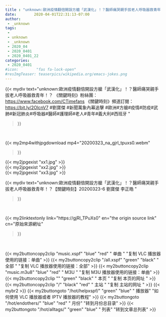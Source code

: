 ```yaml
---
title : "unknown:歐洲疫情翻倍開設方艙「武漢化」！？醫師痛哭親手拔老人呼吸器救青年！？【關鍵時刻】20200323-6 劉寶傑 李正皓 "
date:        2020-04-01T22:31:13-07:00
author:
 - _unknown
tags:
 - 
 - unknown
 - _unknown
 - 2020_04
 - 2020_0401
 - 2020_0401_22
categories:
 - 2020_0401
#icon:        "fas fa-lock-open"
#resImgTeaser: teaserpics/wikipedia.org/emacs-jokes.png
---
```







{{< mydiv text="unknown:歐洲疫情翻倍開設方艙「武漢化」！？醫師痛哭親手拔老人呼吸器救青年！？  《關鍵時刻》粉絲團：https://www.facebook.com/CTimefans 《關鍵時刻》頻道訂閱：https://bit.ly/2OlcnV7  #劉寶傑 #新聞萬象內幕追擊 #歐洲#方艙#疫情#防疫#武肺#新冠肺炎#呼吸器#醫師#護理師#老人#青年#義大利#西班牙 "
>}}
<br>


{{< my2mp4withjpgdownload mp4="20200323_na_gjrl_tpuxs0.webm"
>}}

{{< my2jpgexist "xx1.jpg" >}}<br>
{{< my2jpgexist "xx2.jpg" >}}<br>
{{< my2jpgexist "xx3.jpg" >}}<br>



{{< mydiv text="unknown:歐洲疫情翻倍開設方艙「武漢化」！？醫師痛哭親手拔老人呼吸器救青年！？【關鍵時刻】20200323-6 劉寶傑 李正皓 "
>}}
<br>

{{< my2linktextonly link="https://gjRl_TPuXs0"
en="the origin source link" cn="原始來源網址"
>}}


<br>


{{< my2buttoncopy2clip "music.xspf"        "blue"   "red"    " 单曲 "  "复制 VLC 播放器使用的链接：单曲" >}} {{< my2buttoncopy2clip "/all.xspf"         "green"  "black"  " 全部 "  "复制 VLC 播放器使用的链接：全部" >}} {{< my2buttoncopy2clip "music.m3u8"        "blue"   "red"    " M3U  "    "复制 M3U 播放器使用的链接：单曲" >}} {{< my2buttoncopy2clip ""                  "green"  "black"  " 本页 "    "复制 本页的网址 " >}} {{< my2buttoncopy2clip "/"                 "black"  "red"    " 主站 "    "复制 主站的网址 " >}} {{< mybr2 >}} {{< my2buttongoto      "/hot/helpxspf/"    "green"  "blue"   " 播放器" "如何使用 VLC 播放器或者 IPTV 播放器的教程" >}} {{< my2buttongoto      "/hot/endothers/"   "blue"   "red"    " 月份"   "转到月份总目录" >}} {{< my2buttongoto      "/hot/alltags/"     "green"  "blue"   " 列表"   "转到文章总列表" >}} 
